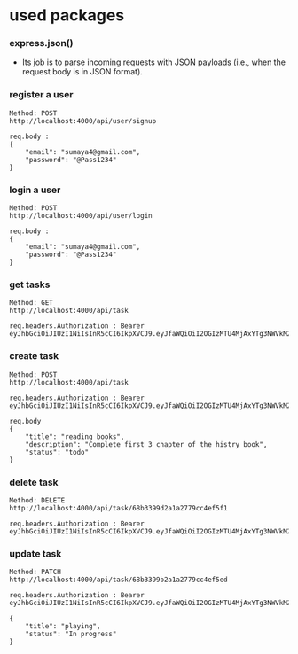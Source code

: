 # used packages

### express.json()

- Its job is to parse incoming requests with JSON payloads (i.e., when the request body is in JSON format).

### register a user
```
Method: POST
http://localhost:4000/api/user/signup

req.body :
{
    "email": "sumaya4@gmail.com",
    "password": "@Pass1234"
}
```


### login a user
```
Method: POST 
http://localhost:4000/api/user/login

req.body :
{
    "email": "sumaya4@gmail.com",
    "password": "@Pass1234"
}
```

### get tasks
```
Method: GET
http://localhost:4000/api/task

req.headers.Authorization : Bearer eyJhbGciOiJIUzI1NiIsInR5cCI6IkpXVCJ9.eyJfaWQiOiI2OGIzMTU4MjAxYTg3NWVkM2E0OGVjYzYiLCJpYXQiOjE3NTY1NjY5MjYsImV4cCI6MTc1NzM0NDUyNn0.wXzy0a5xcJkmfvFE92QG7oRK3l0vfkIRBZmEQCmLHaQ

```


### create task
```
Method: POST
http://localhost:4000/api/task

req.headers.Authorization : Bearer eyJhbGciOiJIUzI1NiIsInR5cCI6IkpXVCJ9.eyJfaWQiOiI2OGIzMTU4MjAxYTg3NWVkM2E0OGVjYzYiLCJpYXQiOjE3NTY1NjY5MjYsImV4cCI6MTc1NzM0NDUyNn0.wXzy0a5xcJkmfvFE92QG7oRK3l0vfkIRBZmEQCmLHaQ

req.body 
{
    "title": "reading books",
    "description": "Complete first 3 chapter of the histry book",
    "status": "todo"
}
```

### delete task
```
Method: DELETE
http://localhost:4000/api/task/68b3399d2a1a2779cc4ef5f1

req.headers.Authorization : Bearer eyJhbGciOiJIUzI1NiIsInR5cCI6IkpXVCJ9.eyJfaWQiOiI2OGIzMTU4MjAxYTg3NWVkM2E0OGVjYzYiLCJpYXQiOjE3NTY1NjY5MjYsImV4cCI6MTc1NzM0NDUyNn0.wXzy0a5xcJkmfvFE92QG7oRK3l0vfkIRBZmEQCmLHaQ

```

### update task
```
Method: PATCH 
http://localhost:4000/api/task/68b3399b2a1a2779cc4ef5ed

req.headers.Authorization : Bearer eyJhbGciOiJIUzI1NiIsInR5cCI6IkpXVCJ9.eyJfaWQiOiI2OGIzMTU4MjAxYTg3NWVkM2E0OGVjYzYiLCJpYXQiOjE3NTY1NjY5MjYsImV4cCI6MTc1NzM0NDUyNn0.wXzy0a5xcJkmfvFE92QG7oRK3l0vfkIRBZmEQCmLHaQ

{
    "title": "playing",
    "status": "In progress"
}
```